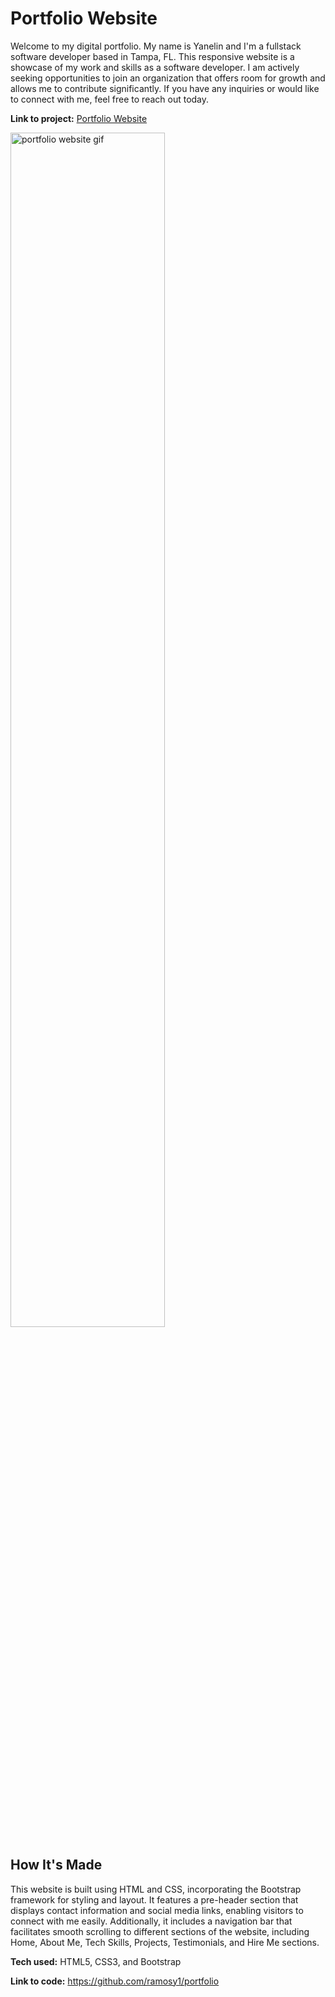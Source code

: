 # Portfolio Website
Welcome to my digital portfolio. My name is Yanelin and I'm a fullstack software developer based in Tampa, FL. This responsive website is a showcase of my work and skills as a software developer.  I am actively seeking opportunities to join an organization that offers room for growth and allows me to contribute significantly. If you have any inquiries or would like to connect with me, feel free to reach out today.

**Link to project:** <a href="https://ramosy1.github.io/portfolio/">Portfolio Website</a>

<img src="./gifs/DevPortfolio.gif" alt="portfolio website gif" title="Web Developer Portfolio Website" width="70%" height="70%">

## How It's Made
This website is built using HTML and CSS, incorporating the Bootstrap framework for styling and layout. It features a pre-header section that displays contact information and social media links, enabling visitors to connect with me easily. Additionally, it includes a navigation bar that facilitates smooth scrolling to different sections of the website, including Home, About Me, Tech Skills, Projects, Testimonials, and Hire Me sections.

**Tech used:** HTML5, CSS3, and Bootstrap

**Link to code:** https://github.com/ramosy1/portfolio
